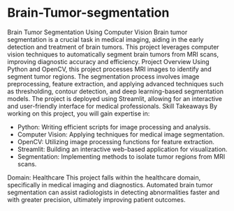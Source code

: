 # Brain-Tumor-segmentation

Brain Tumor Segmentation Using Computer Vision
Brain tumor segmentation is a crucial task in medical imaging, aiding in the early detection and treatment of brain tumors. This project leverages computer vision techniques to automatically segment brain tumors from MRI scans, improving diagnostic accuracy and efficiency.
Project Overview
Using Python and OpenCV, this project processes MRI images to identify and segment tumor regions. The segmentation process involves image preprocessing, feature extraction, and applying advanced techniques such as thresholding, contour detection, and deep learning-based segmentation models. The project is deployed using Streamlit, allowing for an interactive and user-friendly interface for medical professionals.
Skill Takeaways
By working on this project, you will gain expertise in:
- Python: Writing efficient scripts for image processing and analysis.
- Computer Vision: Applying techniques for medical image segmentation.
- OpenCV: Utilizing image processing functions for feature extraction.
- Streamlit: Building an interactive web-based application for visualization.
- Segmentation: Implementing methods to isolate tumor regions from MRI scans.

Domain: Healthcare
This project falls within the healthcare domain, specifically in medical imaging and diagnostics. Automated brain tumor segmentation can assist radiologists in detecting abnormalities faster and with greater precision, ultimately improving patient outcomes.
